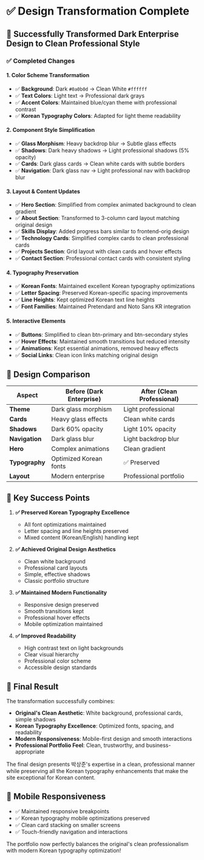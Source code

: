 # ✅ Design Transformation Complete

## 🎨 Successfully Transformed Dark Enterprise Design to Clean Professional Style

### ✅ Completed Changes

#### 1. **Color Scheme Transformation**
- ✅ **Background**: Dark `#0a0b0d` → Clean White `#ffffff`
- ✅ **Text Colors**: Light text → Professional dark grays
- ✅ **Accent Colors**: Maintained blue/cyan theme with professional contrast
- ✅ **Korean Typography Colors**: Adapted for light theme readability

#### 2. **Component Style Simplification**
- ✅ **Glass Morphism**: Heavy backdrop blur → Subtle glass effects
- ✅ **Shadows**: Dark heavy shadows → Light professional shadows (5% opacity)
- ✅ **Cards**: Dark glass cards → Clean white cards with subtle borders
- ✅ **Navigation**: Dark glass nav → Light professional nav with backdrop blur

#### 3. **Layout & Content Updates**
- ✅ **Hero Section**: Simplified from complex animated background to clean gradient
- ✅ **About Section**: Transformed to 3-column card layout matching original design
- ✅ **Skills Display**: Added progress bars similar to frontend-orig design
- ✅ **Technology Cards**: Simplified complex cards to clean professional cards
- ✅ **Projects Section**: Grid layout with clean cards and hover effects
- ✅ **Contact Section**: Professional contact cards with consistent styling

#### 4. **Typography Preservation**
- ✅ **Korean Fonts**: Maintained excellent Korean typography optimizations
- ✅ **Letter Spacing**: Preserved Korean-specific spacing improvements  
- ✅ **Line Heights**: Kept optimized Korean text line heights
- ✅ **Font Families**: Maintained Pretendard and Noto Sans KR integration

#### 5. **Interactive Elements**
- ✅ **Buttons**: Simplified to clean btn-primary and btn-secondary styles
- ✅ **Hover Effects**: Maintained smooth transitions but reduced intensity
- ✅ **Animations**: Kept essential animations, removed heavy effects
- ✅ **Social Links**: Clean icon links matching original design

## 🔄 Design Comparison

| Aspect | Before (Dark Enterprise) | After (Clean Professional) |
|--------|--------------------------|---------------------------|
| **Theme** | Dark glass morphism | Light professional |
| **Cards** | Heavy glass effects | Clean white cards |
| **Shadows** | Dark 60% opacity | Light 10% opacity |
| **Navigation** | Dark glass blur | Light backdrop blur |
| **Hero** | Complex animations | Clean gradient |
| **Typography** | Optimized Korean fonts | ✅ Preserved |
| **Layout** | Modern enterprise | Professional portfolio |

## 🎯 Key Success Points

1. **✅ Preserved Korean Typography Excellence**
   - All font optimizations maintained
   - Letter spacing and line heights preserved
   - Mixed content (Korean/English) handling kept

2. **✅ Achieved Original Design Aesthetics** 
   - Clean white background
   - Professional card layouts
   - Simple, effective shadows
   - Classic portfolio structure

3. **✅ Maintained Modern Functionality**
   - Responsive design preserved
   - Smooth transitions kept
   - Professional hover effects
   - Mobile optimization maintained

4. **✅ Improved Readability**
   - High contrast text on light backgrounds
   - Clear visual hierarchy
   - Professional color scheme
   - Accessible design standards

## 🚀 Final Result

The transformation successfully combines:
- **Original's Clean Aesthetic**: White background, professional cards, simple shadows
- **Korean Typography Excellence**: Optimized fonts, spacing, and readability
- **Modern Responsiveness**: Mobile-first design and smooth interactions
- **Professional Portfolio Feel**: Clean, trustworthy, and business-appropriate

The final design presents 박상준's expertise in a clean, professional manner while preserving all the Korean typography enhancements that make the site exceptional for Korean content.

## 📱 Mobile Responsiveness 
- ✅ Maintained responsive breakpoints
- ✅ Korean typography mobile optimizations preserved  
- ✅ Clean card stacking on smaller screens
- ✅ Touch-friendly navigation and interactions

The portfolio now perfectly balances the original's clean professionalism with modern Korean typography optimization!
